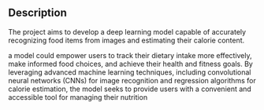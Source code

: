 ## Description

The project aims to develop a deep learning model capable of accurately recognizing food items from images and estimating their calorie content.

 a model could empower users to track their dietary intake more effectively, make informed food choices, and achieve their health and fitness goals. By leveraging advanced machine learning techniques, including convolutional neural networks (CNNs) for image recognition and regression algorithms for calorie estimation, the model seeks to provide users with a convenient and accessible tool for managing their nutrition

